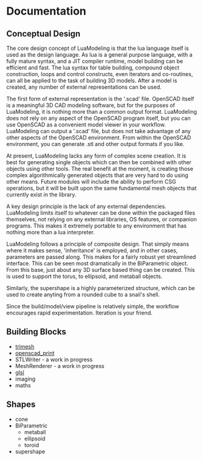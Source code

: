 # Documentation

Conceptual Design
-----------------
The core design concept of LuaModeling is that the lua language itself is used as the design language.  As lua is a general purpose language, with a fully mature syntax, and a JIT compiler runtime, model building can be efficient and fast.  The lua syntax for table building, compound object construction, loops and control constructs, even iterators and co-routines, can all be applied to the task of building 3D models.  After a model is created, any number of external representations can be used.  

The first form of external representation is the '.scad' file.  OpenSCAD itself is a meaningful 3D CAD modeling software, but for the purposes of LuaModeling, it is nothing more than a common output format.  LuaModeling does not rely on any aspect of the OpenSCAD program itself, but you can use OpenSCAD as a convenient model viewer in your workflow.  LuaModeling can output a '.scad' file, but does not take advantage of any other aspects of the OpenSCAD environment.  From within the OpenSCAD environment, you can generate .stl and other output formats if you like.

At present, LuaModeling lacks any form of complex scene creation.  It is best for generating single objects which can then be combined with other objects using other tools.  The real benefit at the moment, is creating those complex algorithmically generated objects that are very hard to do using other means.  Future modules will include the ability to perform CSG operations, but it will be built upon the same fundamental mesh objects that currently exist in the library.

A key design principle is the lack of any external dependencies.  LuaModeling limits itself to whatever can be done within the packaged files themselves, not relying on any external libraries, OS features, or companion programs.  This makes it extremely portable to any environment that has nothing more than a lua interpreter.

LuaModeling follows a principle of composite design.  That simply means where it makes sense, 'inheritance' is employed, and in other cases, parameters are passed along.  This makes for a fairly robust yet streamlined interface.  This can be seen most dramatically in the BiParametric object.  From this base, just about any 3D surface based thing can be created.  This is used to support the torus, to ellipsoid, and metaball objects.

Similarly, the supershape is a highly parameterized structure, which can be used to create anyting from a rounded cube to a snail's shell.

Since the build/model/view pipeline is relatively simple, the workflow encourages rapid experimentation.  Iteration is your friend.


Building Blocks
---------------
* [trimesh](trimesh.md)
* [openscad_print](openscad.md)
* STLWriter - a work in progress
* MeshRenderer - a work in progress
* [glsl](glsl.md)
* imaging
* maths

Shapes
------
* cone
* BiParametric
    * metaball
    * ellipsoid
    * toroid
* supershape